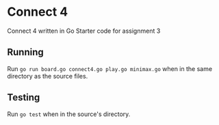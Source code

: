 # Connect 4
Connect 4 written in Go
Starter code for assignment 3

## Running

Run `go run board.go connect4.go play.go minimax.go` when in the same directory as the source files.

## Testing

Run `go test` when in the source's directory.


